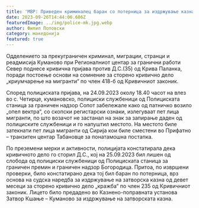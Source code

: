```yaml
---
title: 'МВР: Приведен криминалец баран со потерница за издржување казна затвор, криумчарел мигранти од Сирија - 26 СЕПТЕМВРИ 2023'
date: 2023-09-26T14:44:06.686Z
featuredImage: ../img/police-mk.jpg.webp
author: Филип Поповски
category: македонија
featured: true
---
```

Одделението за прекуграничен криминал, миграции, странци и реадмисија Куманово при Регионалниот центар за гранични работи Север поднесе кривична пријава против Д.С.(35) од Крива Паланка, поради постоење основи на сомнение за сторено кривично дело „криумчарење на мигранти“ по член 418-б од Кривичниот законик.

Според полициската пријава, на 24.09.2023 околу 18.40 часот на влез во с. Четирце, кумановско, полициски службеници од Полициската станица за граничен надзор Сопот забележале како од патничко возило „опел вектра“, со скопски регистарски ознаки, излегуваат пет лица мигранти, по што возачот не застанал на знак за запирање даден од полициските службеници и го напуштил местото. На местото биле затекнати пет лица мигранти од Сирија кои биле сместени во Прифатно – транзитен центар Табановце за понатамошна постапка.

По преземени мерки и активности, полицијата констатирала дека кривичното дело го сторил Д.С., кој на 25.09.2023 бил лишен од слобода од полициски службеници од Полициската станица за граничен премин и граничен надзор Богородица. Притоа, по извршени проверки, било констатирано дека тој бил баран по потерница, врз основа на судска наредба за издржување на затворска казна од девет месеци за сторено кривично дело „кражба“ по член 235 од Кривичниот законик. Лицето било предадено во Казнено-поправната установа Затвор Кшање – Куманово за издржување на затворската казна.
